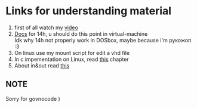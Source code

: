 # Links for understanding material
1. first of all watch my [video][video]
2. [Docs][docs] for 14h, u should do this point in virtual-machine <br>
   Idk why 14h not properly work in DOSbox, maybe because i'm рукожоп :3 
3. On linux use my mount script for edit a vhd file
4. In c impementation on Linux, read [this][c] chapter
5. About in&out read [this][in/out]

## NOTE
Sorry for govnocode )

[video]: [https://youtu.be/h8RPA4Sb-Ps]
[docs]: [http://www.codenet.ru/progr/dos/int_0013.php]
[c]: [https://www.cmrr.umn.edu/~strupp/serial.html]
[in/out]: [https://sysprog.ru/post/komandy-in-i-out]
